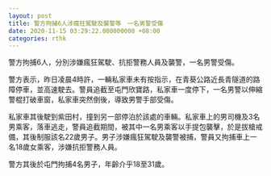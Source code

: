 ```yaml
---
layout: post
title: 警方拘捕6人涉瘋狂駕駛及襲警等　一名男警受傷
date: 2020-11-15 03:29:22.000000000 +08:00
categories: rthk
---
```


警方拘捕6人，分別涉嫌瘋狂駕駛、抗拒警務人員及襲警，一名男警受傷。

警方表示，昨日凌晨4時許，一輛私家車未有按指示，在青葵公路近長青隧道的路障停車，並高速駛去。警員追截至屯門欣寶路，私家車一度停下，一名男警以伸縮警棍打破車窗，私家車突然倒後，導致男警手部受傷。

私家車其後駛到紫田村，撞到另一部停泊於該處的車輛。私家車上的男司機及3名男乘客，落車逃走，警員追截期間，被其中一名男乘客以手提包襲擊，於是拔槍戒備，其後制服該名22歲男子。男子涉嫌瘋狂駕駛及襲警被捕，警員又拘捕車上一名18歲女乘客，涉嫌抗拒警務人員。

警方其後於屯門拘捕4名男子，年齡介乎18至31歲。
